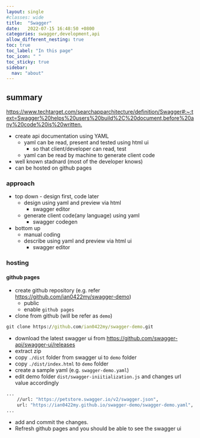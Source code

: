 ```yaml
---
layout: single
#classes: wide
title:  "Swagger"
date:   2022-07-15 16:48:50 +0800
categories: swagger,development,api
allow_different_nesting: true
toc: true
toc_label: "In this page"
toc_icon: " "
toc_sticky: true
sidebar:
  nav: "about"
---
```


## summary

<https://www.techtarget.com/searchapparchitecture/definition/Swagger#:~:text=Swagger%20helps%20users%20build%2C%20document,before%20any%20code%20is%20written.>

* create api documentation using YAML
  * yaml can be read, present and tested using html ui
    * so that client/developer can read, test
  * yaml can be read by machine to generate client code
* well known stadnard (most of the developer knows)
* can be hosted on github pages

### approach

* top down - design first, code later
  * design using yaml and preview via html
    * swagger editor
  * generate client code(any language) using yaml
    * swagger codegen
* bottom up
  * manual coding
  * describe using yaml and preview via html ui
    * swagger editor

### hosting

#### github pages

* create github repository (e.g. refer <https://github.com/ian0422my/swagger-demo>)
  * public
  * enable `github pages`
* clone from github (will be refer as `demo`)

```cmd
git clone https://github.com/ian0422my/swagger-demo.git
```

* download the latest swagger ui from <https://github.com/swagger-api/swagger-ui/releases>
* extract zip
* copy `./dist` folder from swagger ui to `demo` folder
* copy `./dist/index.html` to `demo` folder
* create a sample yaml (e.g. `swagger-demo.yaml`)
* edit demo folder `dist/swagger-iniitialization.js` and changes url value accordingly

```cmd
...
    //url: "https://petstore.swagger.io/v2/swagger.json",
    url: "https://ian0422my.github.io/swagger-demo/swagger-demo.yaml",
...
```

* add and commit the changes.
* Refresh github pages and you should be able to see the swagger ui
